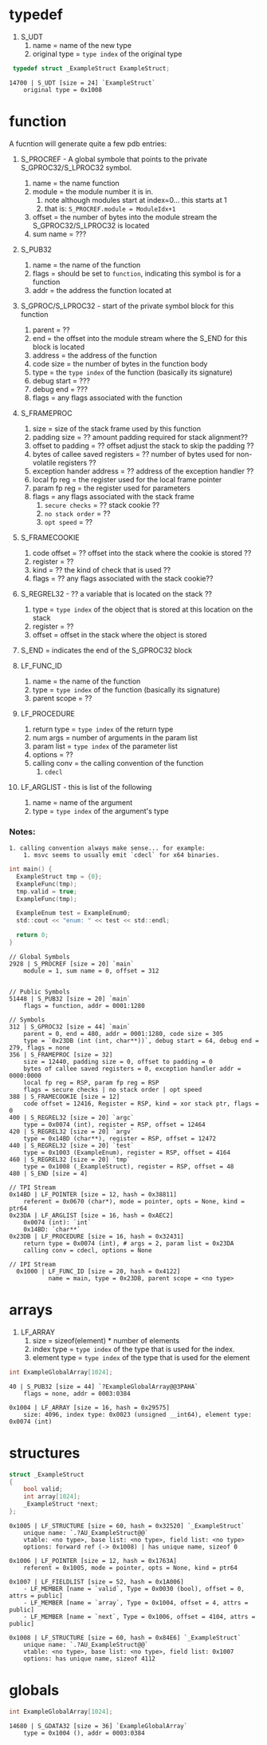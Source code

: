 # typedef
1. S_UDT
    1. name = name of the new type
    1. original type = `type index` of the original type
```c
 typedef struct _ExampleStruct ExampleStruct;
```
```
14700 | S_UDT [size = 24] `ExampleStruct`
    original type = 0x1008
```
# function
A fucntion will generate quite a few pdb entries:
1. S_PROCREF - A global symbole that points to the private S_GPROC32/S_LPROC32 symbol.
    1. name = the name function
    1. module = the module number it is in.
        1. note although modules start at index=0... this starts at 1
        1. that is: `S_PROCREF.module = ModuleIdx+1`
    1. offset = the number of bytes into the module stream the S_GPROC32/S_LPROC32 is located
    1. sum name = ???
1. S_PUB32
    1. name = the name of the function
    1. flags = should be set to `function`, indicating this symbol is for a function
    1. addr = the address the function located at

1. S_GPROC/S_LPROC32 - start of the private symbol block for this function
    1. parent = ??
    1. end = the offset into the module stream where the S_END for this block is located
    1. address = the address of the function
    1. code size = the number of bytes in the function body
    1. type = the `type index` of the function (basically its signature)
    1. debug start = ???
    1. debug end = ???
    1. flags = any flags associated with the function

1. S_FRAMEPROC
    1. size = size of the stack frame used by this function
    1. padding size = ?? amount padding required for stack alignment??
    1. offset to padding = ?? offset adjust the stack to skip the padding ??
    1. bytes of callee saved registers = ?? number of bytes used for non-volatile registers ??
    1. exception hander address = ?? address of the exception handler ??
    1. local fp reg = the register used for the local frame pointer
    1. param fp reg = the register used for parameters
    1. flags = any flags associated with the stack frame
        1. `secure checks` = ?? stack cookie ??
        1. `no stack order` = ??
        1. `opt speed` = ??
1. S_FRAMECOOKIE
    1. code offset = ?? offset into the stack where the cookie is stored ??
    1. register = ??
    1. kind = ?? the kind of check that is used ??
    1. flags = ?? any flags associated with the stack cookie??
1. S_REGREL32 - ?? a variable that is located on the stack ??
    1. type = `type index` of the object that is stored at this location on the stack
    1. register = ??
    1. offset = offset in the stack where the object is stored
1. S_END = indicates the end of the S_GPROC32 block

1. LF_FUNC_ID
    1. name = the name of the function
    1. type = `type index` of the function (basically its signature)
    1. parent scope = ??
1. LF_PROCEDURE
    1. return type = `type index` of the return type
    1. num args = number of arguments in the param list
    1. param list = `type index` of the parameter list
    1. options = ??
    1. calling conv = the calling convention of the function
        1. `cdecl`
1. LF_ARGLIST - this is list of the following
    1. name = name of the argument
    1. type = `type index` of the argument's type

### Notes:
    1. calling convention always make sense... for example:
        1. msvc seems to usually emit `cdecl` for x64 binaries.

```c
int main() {
  ExampleStruct tmp = {0};
  ExampleFunc(tmp);
  tmp.valid = true;
  ExampleFunc(tmp);

  ExampleEnum test = ExampleEnum0;
  std::cout << "enum: " << test << std::endl;

  return 0;
}
```
```
// Global Symbols
2928 | S_PROCREF [size = 20] `main`
    module = 1, sum name = 0, offset = 312
    

// Public Symbols
51448 | S_PUB32 [size = 20] `main`
    flags = function, addr = 0001:1280

// Symbols
312 | S_GPROC32 [size = 44] `main`
    parent = 0, end = 480, addr = 0001:1280, code size = 305
    type = `0x23DB (int (int, char**))`, debug start = 64, debug end = 279, flags = none
356 | S_FRAMEPROC [size = 32]
    size = 12440, padding size = 0, offset to padding = 0
    bytes of callee saved registers = 0, exception handler addr = 0000:0000
    local fp reg = RSP, param fp reg = RSP
    flags = secure checks | no stack order | opt speed
388 | S_FRAMECOOKIE [size = 12]
    code offset = 12416, Register = RSP, kind = xor stack ptr, flags = 0
400 | S_REGREL32 [size = 20] `argc`
    type = 0x0074 (int), register = RSP, offset = 12464
420 | S_REGREL32 [size = 20] `argv`
    type = 0x14BD (char**), register = RSP, offset = 12472
440 | S_REGREL32 [size = 20] `test`
    type = 0x1003 (ExampleEnum), register = RSP, offset = 4164
460 | S_REGREL32 [size = 20] `tmp`
    type = 0x1008 (_ExampleStruct), register = RSP, offset = 48
480 | S_END [size = 4]

// TPI Stream
0x14BD | LF_POINTER [size = 12, hash = 0x38811]
    referent = 0x0670 (char*), mode = pointer, opts = None, kind = ptr64
0x23DA | LF_ARGLIST [size = 16, hash = 0xAEC2]
    0x0074 (int): `int`
    0x14BD: `char**`
0x23DB | LF_PROCEDURE [size = 16, hash = 0x32431]
    return type = 0x0074 (int), # args = 2, param list = 0x23DA
    calling conv = cdecl, options = None

// IPI Stream
  0x1000 | LF_FUNC_ID [size = 20, hash = 0x4122]
           name = main, type = 0x23DB, parent scope = <no type>

```


# arrays
1. LF_ARRAY
    1. size = sizeof(element) * number of elements
    1. index type = `type index` of the type that is used for the index.
    1. element type = `type index` of the type that is used for the element


```c
int ExampleGlobalArray[1024];
```
```     
40 | S_PUB32 [size = 44] `?ExampleGlobalArray@@3PAHA`
    flags = none, addr = 0003:0384

0x1004 | LF_ARRAY [size = 16, hash = 0x29575]
    size: 4096, index type: 0x0023 (unsigned __int64), element type: 0x0074 (int)
```


# structures

```c
struct _ExampleStruct
{
    bool valid;
    int array[1024];
    _ExampleStruct *next;
};
```
```
0x1005 | LF_STRUCTURE [size = 60, hash = 0x32520] `_ExampleStruct`
    unique name: `.?AU_ExampleStruct@@`
    vtable: <no type>, base list: <no type>, field list: <no type>
    options: forward ref (-> 0x1008) | has unique name, sizeof 0

0x1006 | LF_POINTER [size = 12, hash = 0x1763A]
    referent = 0x1005, mode = pointer, opts = None, kind = ptr64

0x1007 | LF_FIELDLIST [size = 52, hash = 0x1A006]
    - LF_MEMBER [name = `valid`, Type = 0x0030 (bool), offset = 0, attrs = public]
    - LF_MEMBER [name = `array`, Type = 0x1004, offset = 4, attrs = public]
    - LF_MEMBER [name = `next`, Type = 0x1006, offset = 4104, attrs = public]

0x1008 | LF_STRUCTURE [size = 60, hash = 0x84E6] `_ExampleStruct`
    unique name: `.?AU_ExampleStruct@@`
    vtable: <no type>, base list: <no type>, field list: 0x1007
    options: has unique name, sizeof 4112
```

# globals
```c
int ExampleGlobalArray[1024];
```
```
14680 | S_GDATA32 [size = 36] `ExampleGlobalArray`
    type = 0x1004 (), addr = 0003:0384
```
